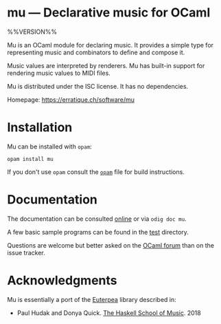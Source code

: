 mu — Declarative music for OCaml
=================================
%%VERSION%%

Mu is an OCaml module for declaring music. It provides a simple type
for representing music and combinators to define and compose it.

Music values are interpreted by renderers. Mu has built-in support for
rendering music values to MIDI files.

Mu is distributed under the ISC license. It has no dependencies.

Homepage: <https://erratique.ch/software/mu>

# Installation

Mu can be installed with `opam`:

    opam install mu

If you don't use `opam` consult the [`opam`](opam) file for build
instructions.

# Documentation

The documentation can be consulted [online][doc] or via `odig doc mu`.

A few basic sample programs can be found in the [test](test/)
directory.

Questions are welcome but better asked on the [OCaml forum][ocaml-forum] 
than on the issue tracker.

[doc]: https://erratique.ch/software/mu/doc
[ocaml-forum]: https://discuss.ocaml.org/

# Acknowledgments

Mu is essentially a port of the [Euterpea] library described in:

* Paul Hudak and Donya Quick. [The Haskell School of Music][hsom]. 2018

[hsom]: https://doi.org/10.1017/9781108241861
[euterpea]: https://www.euterpea.com/


